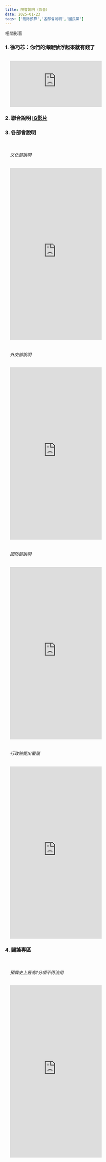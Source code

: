 ```yaml
---
title: 院會說明（影音）
date: 2025-01-23
tags: ['刪除預算','各部會說明','國民黨']
---
```

<CustomH1>相關影音</CustomH1>

<PostInfo/>



### 1. 徐巧芯：你們的海鯤號浮起來就有錢了

<div class="inline-media">
<iframe src="https://www.youtube.com/embed/YpS0_L_VDWE?si=O0zCtCP37O_pZBHf&amp;start=20" title="YouTube video player" frameborder="0" allow="accelerometer; autoplay; clipboard-write; encrypted-media; gyroscope; picture-in-picture; web-share" referrerpolicy="strict-origin-when-cross-origin" allowfullscreen></iframe>
</div>

### 2. 聯合說明 [IG影片](https://www.instagram.com/reel/DFKkKHnz06-/?utm_source=ig_web_button_share_sheet)

### 3. 各部會說明
<p id="#legi"></p>
<div class="inline-media">
<h6>文化部說明</h6>
<iframe width="300" height="560" src="https://www.youtube.com/embed/gaTUqayB6hk?si=2tZlD1B4GHLfN3Jk&amp;start=23" title="YouTube video player" frameborder="0" allow="accelerometer; autoplay; clipboard-write; encrypted-media; gyroscope; picture-in-picture; web-share" referrerpolicy="strict-origin-when-cross-origin" allowfullscreen></iframe>
</div>
<div class="inline-media">
<h6>外交部說明</h6>
<iframe width="300" height="560"  src="https://www.youtube.com/embed/3-_JKsA4Ca8?si=LQmtv3PL_HJnNDft" title="YouTube video player" frameborder="0" allow="accelerometer; autoplay; clipboard-write; encrypted-media; gyroscope; picture-in-picture; web-share" referrerpolicy="strict-origin-when-cross-origin" allowfullscreen></iframe>
</div>
<div class="inline-media">
<h6>國防部說明</h6>
<iframe width="300" height="560"  src="https://www.youtube.com/embed/z0J5dp2vw04?si=CR3gCiHPhDp27hZk&amp;start=8" title="YouTube video player" frameborder="0" allow="accelerometer; autoplay; clipboard-write; encrypted-media; gyroscope; picture-in-picture; web-share" referrerpolicy="strict-origin-when-cross-origin" allowfullscreen></iframe>
</div>
<div class="inline-media">
<h6>行政院提出覆議</h6>
<iframe width="300" height="560"  src="https://www.youtube.com/embed/0wdzk-tQ3kk?si=_UtrSAV63QE2RvH5" title="YouTube video player" frameborder="0" allow="accelerometer; autoplay; clipboard-write; encrypted-media; gyroscope; picture-in-picture; web-share" referrerpolicy="strict-origin-when-cross-origin" allowfullscreen></iframe>
</div>

### 4. 闢謠專區
<p id="#norumor"></p>

<div class="inline-media">
<h6>預算史上最高?分項不得流用</h6>
<iframe width="300" height="560"  src="https://www.facebook.com/plugins/video.php?height=476&href=https%3A%2F%2Fwww.facebook.com%2Fyuyen.tw%2Fvideos%2F620438937236678%2F&show_text=false&width=267&t=0" frameborder="0" allow="accelerometer; autoplay; clipboard-write; encrypted-media; gyroscope; picture-in-picture; web-share" referrerpolicy="strict-origin-when-cross-origin" allowfullscreen></iframe>
</div>

<style >
  .inline-media{
    display: inline-flex;
    flex-direction: column;
    padding-top: 1rem;
    margin-left: 1rem;
  }
</style>